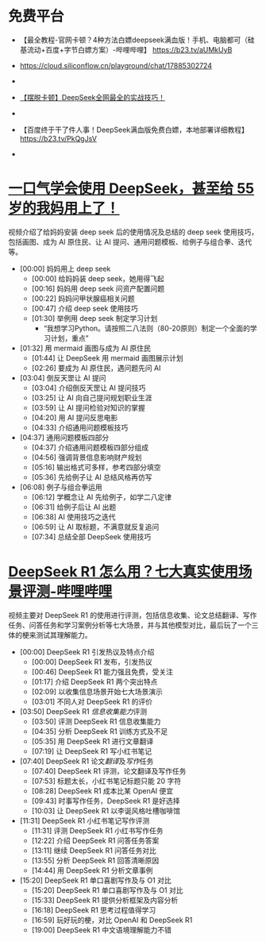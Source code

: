# 免费平台
- 【最全教程-官网卡顿？4种方法白嫖deepseek满血版！手机、电脑都可（硅基流动+百度+字节白嫖方案）-哔哩哔哩】 https://b23.tv/aUMkUyB

- https://cloud.siliconflow.cn/playground/chat/17885302724
- 
- [【摆脱卡顿】DeepSeek全网最全的实战技巧！](https://www.bilibili.com/video/BV12QPme7EN9/?share_source=copy_web&vd_source=9c1e19a73fa7bd23bb37aa8d7467d862)
- 
- 【百度终于干了件人事！DeepSeek满血版免费白嫖，本地部署详细教程】 https://b23.tv/PkQgJsV
- 



# [一口气学会使用 DeepSeek，甚至给 55 岁的我妈用上了！](https://b23.tv/WHV5SGe)

视频介绍了给妈妈安装 deep seek 后的使用情况及总结的 deep seek 使用技巧，包括画图、成为 AI 原住民、让 AI 提问、通用问题模板、给例子与组合拳、迭代等。

- [00:00] 妈妈用上 deep seek
  - [00:00] 给妈妈装 deep seek，她用得飞起
  - [00:16] 妈妈用 deep seek 问资产配置问题
  - [00:22] 妈妈问甲状腺癌相关问题
  - [00:47] 介绍 deep seek 使用技巧
  - [01:30] 举例用 deep seek 制定学习计划
	  - “我想学习Python。请按照二八法则（80-20原则）制定一个全面的学习计划，重点”
- [01:32] 用 mermaid 画图与成为 AI 原住民
  - [01:44] 让 DeepSeek 用 mermaid 画图展示计划
  - [02:26] 要成为 AI 原住民，遇问题先问 AI
- [03:04] 倒反天罡让 AI 提问
  - [03:04] 介绍倒反天罡让 AI 提问技巧
  - [03:25] 让 AI 向自己提问规划职业生涯
  - [03:59] 让 AI 提问检验对知识的掌握
  - [04:20] 用 AI 提问反思电影
  - [04:33] 介绍通用问题模板技巧
- [04:37] 通用问题模板四部分
  - [04:37] 介绍通用问题模板四部分组成
  - [04:56] 强调背景信息影响财产规划
  - [05:16] 输出格式可多样，参考四部分填空
  - [05:36] 先给例子让 AI 总结风格再仿写
- [06:08] 例子与组合拳运用
  - [06:12] 学概念让 AI 先给例子，如学二八定律
  - [06:31] 给例子后让 AI 出题
  - [06:38] AI 使用技巧之迭代
  - [06:59] 让 AI 取标题，不满意就反复追问
  - [07:34] 总结全部 DeepSeek 使用技巧

# [DeepSeek R1 怎么用？七大真实使用场景评测-哔哩哔哩](https://b23.tv/tRH4wYj)

视频主要对 DeepSeek R1 的使用进行评测，包括信息收集、论文总结翻译、写作任务、问答任务和学习案例分析等七大场景，并与其他模型对比，最后玩了一个三体的梗来测试其理解能力。

- [00:00] DeepSeek R1 引发热议及特点介绍
  - [00:00] DeepSeek R1 发布，引发热议
  - [00:46] DeepSeek R1 能力强且免费，受关注
  - [01:17] 介绍 DeepSeek R1 两个突出特点
  - [02:09] 以收集信息场景开始七大场景演示
  - [03:01] 不同人对 DeepSeek R1 的评价
- [03:50] DeepSeek R1 *信息收集能力*评测
  - [03:50] 评测 DeepSeek R1 信息收集能力
  - [04:35] 分析 DeepSeek R1 训练方式及不足
  - [05:35] 用 DeepSeek R1 进行文章翻译
  - [07:19] 让 DeepSeek R1 写小红书笔记
- [07:40] DeepSeek R1 论文*翻译*及*写作*任务
  - [07:40] DeepSeek R1 评测，论文翻译及写作任务
  - [07:53] 标题太长，小红书笔记标题只能 20 字符
  - [08:28] DeepSeek R1 成本比某 OpenAI 便宜
  - [09:43] 时事写作任务，DeepSeek R1 是好选择
  - [10:03] 让 DeepSeek R1 以李诞风格吐槽咖啡馆
- [11:31] DeepSeek R1 小红书笔记写作评测
  - [11:31] 评测 DeepSeek R1 小红书写作任务
  - [12:22] 介绍 DeepSeek R1 问答任务答案
  - [13:11] 继续 DeepSeek R1 问答任务对比
  - [13:55] 分析 DeepSeek R1 回答清晰原因
  - [14:44] 用 DeepSeek R1 分析文章事例
- [15:20] DeepSeek R1 单口喜剧写作及与 O1 对比
  - [15:20] DeepSeek R1 单口喜剧写作及与 O1 对比
  - [15:33] DeepSeek R1 提供分析框架及内容分析
  - [16:18] DeepSeek R1 思考过程值得学习
  - [16:59] 玩好玩的梗，对比 OpenAI 和 DeepSeek R1
  - [19:00] DeepSeek R1 中文语境理解能力不错

